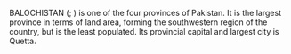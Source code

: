 BALOCHISTAN (; ) is one of the four provinces of Pakistan. It is the largest province in terms of land area, forming the southwestern region of the country, but is the least populated. Its provincial capital and largest city is Quetta.
